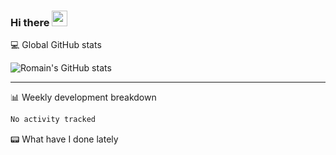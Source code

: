 ### Hi there <img src="https://media.giphy.com/media/hvRJCLFzcasrR4ia7z/giphy.gif" width="25px" height="25px">

💻 Global GitHub stats


![Romain's GitHub stats](https://github-readme-stats.vercel.app/api?username=Flasssh&show_icons=true&theme=tokyonight)

---

📊 Weekly development breakdown
<!--START_SECTION:waka-->

```txt
No activity tracked
```

<!--END_SECTION:waka-->

📟 What have I done lately

<!--GITHUB_ACTIVITY:{"rows": 5, "raw": true, "template": "README.MD"}-->
